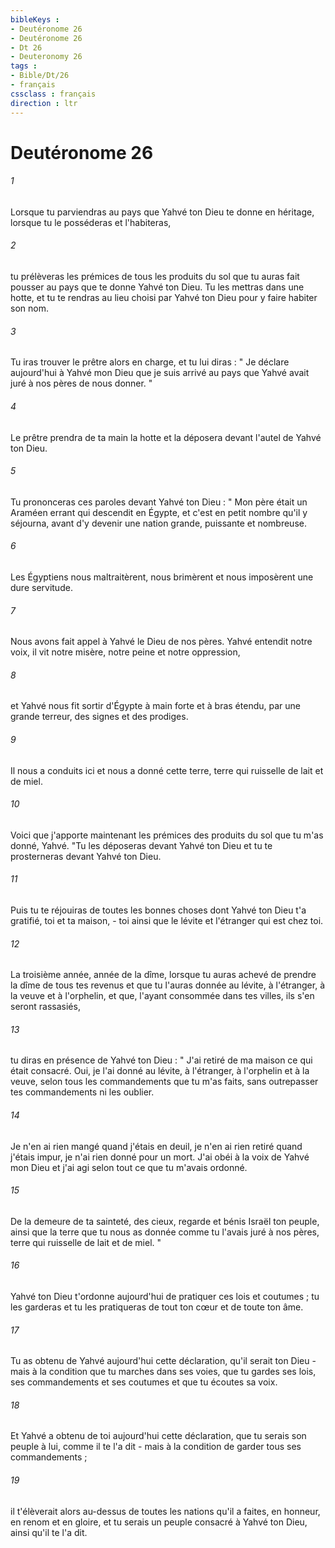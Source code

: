 ```yaml
---
bibleKeys : 
- Deutéronome 26
- Deutéronome 26
- Dt 26
- Deuteronomy 26
tags : 
- Bible/Dt/26
- français
cssclass : français
direction : ltr
---
```


# Deutéronome 26

###### 1
Lorsque tu parviendras au pays que Yahvé ton Dieu te donne en héritage, lorsque tu le posséderas et l'habiteras, 
###### 2
tu prélèveras les prémices de tous les produits du sol que tu auras fait pousser au pays que te donne Yahvé ton Dieu. Tu les mettras dans une hotte, et tu te rendras au lieu choisi par Yahvé ton Dieu pour y faire habiter son nom. 
###### 3
Tu iras trouver le prêtre alors en charge, et tu lui diras : " Je déclare aujourd'hui à Yahvé mon Dieu que je suis arrivé au pays que Yahvé avait juré à nos pères de nous donner. "
###### 4
Le prêtre prendra de ta main la hotte et la déposera devant l'autel de Yahvé ton Dieu. 
###### 5
Tu prononceras ces paroles devant Yahvé ton Dieu : " Mon père était un Araméen errant qui descendit en Égypte, et c'est en petit nombre qu'il y séjourna, avant d'y devenir une nation grande, puissante et nombreuse. 
###### 6
Les Égyptiens nous maltraitèrent, nous brimèrent et nous imposèrent une dure servitude. 
###### 7
Nous avons fait appel à Yahvé le Dieu de nos pères. Yahvé entendit notre voix, il vit notre misère, notre peine et notre oppression, 
###### 8
et Yahvé nous fit sortir d'Égypte à main forte et à bras étendu, par une grande terreur, des signes et des prodiges. 
###### 9
Il nous a conduits ici et nous a donné cette terre, terre qui ruisselle de lait et de miel. 
###### 10
Voici que j'apporte maintenant les prémices des produits du sol que tu m'as donné, Yahvé. "Tu les déposeras devant Yahvé ton Dieu et tu te prosterneras devant Yahvé ton Dieu. 
###### 11
Puis tu te réjouiras de toutes les bonnes choses dont Yahvé ton Dieu t'a gratifié, toi et ta maison, - toi ainsi que le lévite et l'étranger qui est chez toi. 
###### 12
La troisième année, année de la dîme, lorsque tu auras achevé de prendre la dîme de tous tes revenus et que tu l'auras donnée au lévite, à l'étranger, à la veuve et à l'orphelin, et que, l'ayant consommée dans tes villes, ils s'en seront rassasiés, 
###### 13
tu diras en présence de Yahvé ton Dieu : " J'ai retiré de ma maison ce qui était consacré. Oui, je l'ai donné au lévite, à l'étranger, à l'orphelin et à la veuve, selon tous les commandements que tu m'as faits, sans outrepasser tes commandements ni les oublier. 
###### 14
Je n'en ai rien mangé quand j'étais en deuil, je n'en ai rien retiré quand j'étais impur, je n'ai rien donné pour un mort. J'ai obéi à la voix de Yahvé mon Dieu et j'ai agi selon tout ce que tu m'avais ordonné. 
###### 15
De la demeure de ta sainteté, des cieux, regarde et bénis Israël ton peuple, ainsi que la terre que tu nous as donnée comme tu l'avais juré à nos pères, terre qui ruisselle de lait et de miel. "
###### 16
Yahvé ton Dieu t'ordonne aujourd'hui de pratiquer ces lois et coutumes ; tu les garderas et tu les pratiqueras de tout ton cœur et de toute ton âme. 
###### 17
Tu as obtenu de Yahvé aujourd'hui cette déclaration, qu'il serait ton Dieu - mais à la condition que tu marches dans ses voies, que tu gardes ses lois, ses commandements et ses coutumes et que tu écoutes sa voix. 
###### 18
Et Yahvé a obtenu de toi aujourd'hui cette déclaration, que tu serais son peuple à lui, comme il te l'a dit - mais à la condition de garder tous ses commandements ; 
###### 19
il t'élèverait alors au-dessus de toutes les nations qu'il a faites, en honneur, en renom et en gloire, et tu serais un peuple consacré à Yahvé ton Dieu, ainsi qu'il te l'a dit. 
